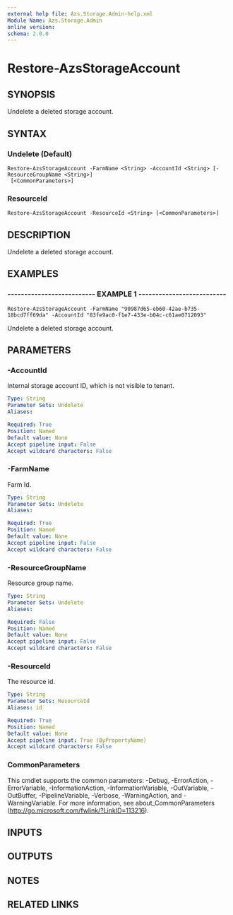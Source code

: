 ```yaml
---
external help file: Azs.Storage.Admin-help.xml
Module Name: Azs.Storage.Admin
online version: 
schema: 2.0.0
---
```


# Restore-AzsStorageAccount

## SYNOPSIS
Undelete a deleted storage account.

## SYNTAX

### Undelete (Default)
```
Restore-AzsStorageAccount -FarmName <String> -AccountId <String> [-ResourceGroupName <String>]
 [<CommonParameters>]
```

### ResourceId
```
Restore-AzsStorageAccount -ResourceId <String> [<CommonParameters>]
```

## DESCRIPTION
Undelete a deleted storage account.

## EXAMPLES

### -------------------------- EXAMPLE 1 --------------------------
```
Restore-AzsStorageAccount -FarmName "90987d65-eb60-42ae-b735-18bcd7ff69da" -AccountId "83fe9ac0-f1e7-433e-b04c-c61ae0712093"
```

Undelete a deleted storage account.

## PARAMETERS

### -AccountId
Internal storage account ID, which is not visible to tenant.

```yaml
Type: String
Parameter Sets: Undelete
Aliases: 

Required: True
Position: Named
Default value: None
Accept pipeline input: False
Accept wildcard characters: False
```

### -FarmName
Farm Id.

```yaml
Type: String
Parameter Sets: Undelete
Aliases: 

Required: True
Position: Named
Default value: None
Accept pipeline input: False
Accept wildcard characters: False
```

### -ResourceGroupName
Resource group name.

```yaml
Type: String
Parameter Sets: Undelete
Aliases: 

Required: False
Position: Named
Default value: None
Accept pipeline input: False
Accept wildcard characters: False
```

### -ResourceId
The resource id.

```yaml
Type: String
Parameter Sets: ResourceId
Aliases: id

Required: True
Position: Named
Default value: None
Accept pipeline input: True (ByPropertyName)
Accept wildcard characters: False
```

### CommonParameters
This cmdlet supports the common parameters: -Debug, -ErrorAction, -ErrorVariable, -InformationAction, -InformationVariable, -OutVariable, -OutBuffer, -PipelineVariable, -Verbose, -WarningAction, and -WarningVariable. For more information, see about_CommonParameters (http://go.microsoft.com/fwlink/?LinkID=113216).

## INPUTS

## OUTPUTS

## NOTES

## RELATED LINKS

